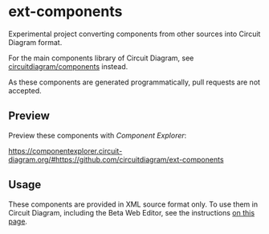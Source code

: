 ext-components
==============

Experimental project converting components from other sources into Circuit Diagram
format.

For the main components library of Circuit Diagram, see
[circuitdiagram/components](https://github.com/circuitdiagram/components) instead.

As these components are generated programmatically, pull requests are not accepted.

## Preview

Preview these components with _Component Explorer_:

https://componentexplorer.circuit-diagram.org/#https://github.com/circuitdiagram/ext-components

## Usage

These components are provided in XML source format only. To use them in Circuit Diagram,
including the Beta Web Editor, see the instructions
[on this page](https://www.circuit-diagram.org/docs/components/finishing).
